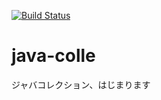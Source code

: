 [![Build Status](https://drone.io/github.com/53ningen/java-colle/status.png)](https://drone.io/github.com/53ningen/java-colle/latest)

java-colle
============

ジャバコレクション、はじまります




